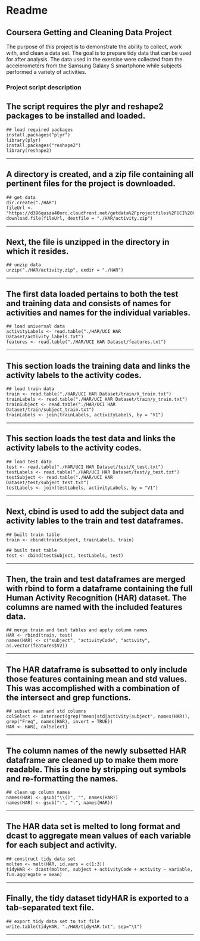 # Readme

## Coursera Getting and Cleaning Data Project
The purpose of this project is to demonstrate the ability to collect, work with, 
and clean a data set.  The goal is to prepare tidy data that can be used for after
analysis.  The data used in the exercise were collected from the accelerometers
from the Samsung Galaxy S smartphone while subjects performed a variety of activities.

### Project script description

The script requires the plyr and reshape2 packages to be installed and loaded.
----------------------------------------
	## load required packages
	install.packages("plyr")
	library(plyr)
	install.packages("reshape2")
	library(reshape2)
----------------------------------------
A directory is created, and a zip file containing all pertinent files for the project is downloaded.
--------------------------------------------------------------------------------------------------------	
	## get data
	dir.create("./HAR")
	fileUrl <- "https://d396qusza40orc.cloudfront.net/getdata%2Fprojectfiles%2FUCI%20HAR%20Dataset.zip"
	download.file(fileUrl, destfile = "./HAR/activity.zip")
---------------------------------------------------------------------------------------------------------
	
Next, the file is unzipped in the directory in which it resides.
-----------------------------------------------------------------------------------------------------------	
	## unzip data
	unzip("./HAR/activity.zip", exdir = "./HAR")
----------------------------------------------------------------------------------
	
The first data loaded pertains to both the test and training data and consists of names for activities
and names for the individual variables.
-----------------------------------------------------------------------------------
	## load universal data
	activityLabels <- read.table("./HAR/UCI HAR Dataset/activity_labels.txt")
	features <- read.table("./HAR/UCI HAR Dataset/features.txt")
--------------------------------------------------------------------------------------

This section loads the training data and links the activity labels to the activity codes.	
-----------------------------------------------------------------------------------------
	## load train data
	train <- read.table("./HAR/UCI HAR Dataset/train/X_train.txt")
	trainLabels <- read.table("./HAR/UCI HAR Dataset/train/y_train.txt")
	trainSubject <- read.table("./HAR/UCI HAR Dataset/train/subject_train.txt")
	trainLabels <- join(trainLabels, activityLabels, by = "V1")
-------------------------------------------------------------------------------------

This section loads the test data and links the activity labels to the activity codes.
-------------------------------------------------------------------------------	
	## load test data
	test <- read.table("./HAR/UCI HAR Dataset/test/X_test.txt")
	testLabels <- read.table("./HAR/UCI HAR Dataset/test/y_test.txt")
	testSubject <- read.table("./HAR/UCI HAR Dataset/test/subject_test.txt")
	testLabels <- join(testLabels, activityLabels, by = "V1")
---------------------------------------------------------------------------------

Next, cbind is used to add the subject data and activity lables to the train and test dataframes.
--------------------------------------------------------	
	## built train table
	train <- cbind(trainSubject, trainLabels, train)

	## built test table
	test <- cbind(testSubject, testLabels, test)
----------------------------------------------------------

Then, the train and test dataframes are merged with rbind to form a dataframe containing
the full Human Activity Recognition (HAR) dataset.  The columns are named with the 
included features data.	
-----------------------------------------------------------------------------------
	## merge train and test tables and apply column names
	HAR <- rbind(train, test)
	names(HAR) <- c("subject", "activityCode", "activity", as.vector(features$V2))
--------------------------------------------------------------------------------------

The HAR dataframe is subsetted to only include those features containing mean and std values.
This was accomplished with a combination of the intersect and grep functions.	
----------------------------------------------------------------------------
	## subset mean and std columns
	colSelect <- intersect(grep("mean|std|activity|subject", names(HAR)), 
	grep("Freq", names(HAR), invert = TRUE))
	HAR <- HAR[, colSelect]
-----------------------------------------------------------------------------

The column names of the newly subsetted HAR dataframe are cleaned up to make them more
readable.  This is done by stripping out symbols and re-formatting the names.	
-----------------------------------------------------------------------------
	## clean up column names
	names(HAR) <- gsub("\\()", "", names(HAR))
	names(HAR) <- gsub("-", ".", names(HAR))
------------------------------------------------------------------------------

The HAR data set is melted to long format and dcast to aggregate mean values of each variable
for each subject and activity.	
-----------------------------------------------------------------------------
	## construct tidy data set
	molten <- melt(HAR, id.vars = c(1:3))
	tidyHAR <- dcast(molten, subject + activityCode + activity ~ variable,
	fun.aggregate = mean)
------------------------------------------------------------------------------

Finally, the tidy dataset tidyHAR is exported to a tab-separated text file.	
------------------------------------------------------------------------------		
	## export tidy data set to txt file
	write.table(tidyHAR, "./HAR/tidyHAR.txt", sep="\t") 
---------------------------------------------------------------------------------



